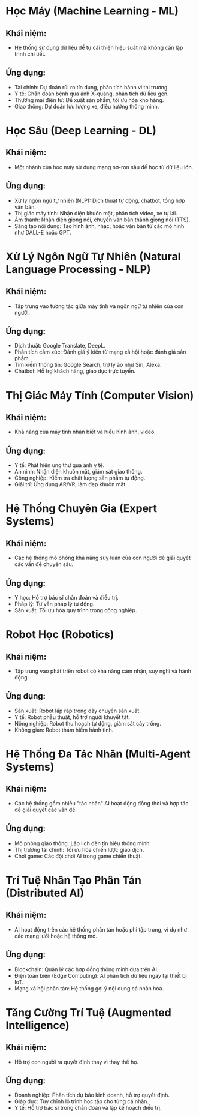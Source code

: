 # Học Máy (Machine Learning - ML)

## Khái niệm: 
- Hệ thống sử dụng dữ liệu để tự cải thiện hiệu suất mà không cần lập trình chi tiết.
## Ứng dụng:
- Tài chính: Dự đoán rủi ro tín dụng, phân tích hành vi thị trường.
- Y tế: Chẩn đoán bệnh qua ảnh X-quang, phân tích dữ liệu gen.
- Thương mại điện tử: Đề xuất sản phẩm, tối ưu hóa kho hàng.
- Giao thông: Dự đoán lưu lượng xe, điều hướng thông minh.



# Học Sâu (Deep Learning - DL)
## Khái niệm: 
- Một nhánh của học máy sử dụng mạng nơ-ron sâu để học từ dữ liệu lớn.
## Ứng dụng:
- Xử lý ngôn ngữ tự nhiên (NLP): Dịch thuật tự động, chatbot, tổng hợp văn bản.
- Thị giác máy tính: Nhận diện khuôn mặt, phân tích video, xe tự lái.
- Âm thanh: Nhận diện giọng nói, chuyển văn bản thành giọng nói (TTS).
- Sáng tạo nội dung: Tạo hình ảnh, nhạc, hoặc văn bản từ các mô hình như DALL-E hoặc GPT.

# Xử Lý Ngôn Ngữ Tự Nhiên (Natural Language Processing - NLP)
## Khái niệm: 
- Tập trung vào tương tác giữa máy tính và ngôn ngữ tự nhiên của con người.
## Ứng dụng:
- Dịch thuật: Google Translate, DeepL.
- Phân tích cảm xúc: Đánh giá ý kiến từ mạng xã hội hoặc đánh giá sản phẩm.
- Tìm kiếm thông tin: Google Search, trợ lý ảo như Siri, Alexa.
- Chatbot: Hỗ trợ khách hàng, giáo dục trực tuyến.

# Thị Giác Máy Tính (Computer Vision)
## Khái niệm: 
- Khả năng của máy tính nhận biết và hiểu hình ảnh, video.
## Ứng dụng:
- Y tế: Phát hiện ung thư qua ảnh y tế.
- An ninh: Nhận diện khuôn mặt, giám sát giao thông.
- Công nghiệp: Kiểm tra chất lượng sản phẩm tự động.
- Giải trí: Ứng dụng AR/VR, làm đẹp khuôn mặt.

# Hệ Thống Chuyên Gia (Expert Systems)
## Khái niệm: 
- Các hệ thống mô phỏng khả năng suy luận của con người để giải quyết các vấn đề chuyên sâu.
## Ứng dụng:
- Y học: Hỗ trợ bác sĩ chẩn đoán và điều trị.
- Pháp lý: Tư vấn pháp lý tự động.
- Sản xuất: Tối ưu hóa quy trình trong công nghiệp.

# Robot Học (Robotics)
## Khái niệm: 
- Tập trung vào phát triển robot có khả năng cảm nhận, suy nghĩ và hành động.
## Ứng dụng:
- Sản xuất: Robot lắp ráp trong dây chuyền sản xuất.
- Y tế: Robot phẫu thuật, hỗ trợ người khuyết tật.
- Nông nghiệp: Robot thu hoạch tự động, giám sát cây trồng.
- Không gian: Robot thám hiểm hành tinh.

# Hệ Thống Đa Tác Nhân (Multi-Agent Systems)
## Khái niệm: 
- Các hệ thống gồm nhiều "tác nhân" AI hoạt động đồng thời và hợp tác để giải quyết các vấn đề.
## Ứng dụng:
- Mô phỏng giao thông: Lập lịch đèn tín hiệu thông minh.
- Thị trường tài chính: Tối ưu hóa chiến lược giao dịch.
- Chơi game: Các đội chơi AI trong game chiến thuật.

# Trí Tuệ Nhân Tạo Phân Tán (Distributed AI)
## Khái niệm:
- AI hoạt động trên các hệ thống phân tán hoặc phi tập trung, ví dụ như các mạng lưới hoặc hệ thống mở.
## Ứng dụng:
- Blockchain: Quản lý các hợp đồng thông minh dựa trên AI.
- Điện toán biên (Edge Computing): AI phân tích dữ liệu ngay tại thiết bị IoT.
- Mạng xã hội phân tán: Hệ thống gợi ý nội dung cá nhân hóa.

# Tăng Cường Trí Tuệ (Augmented Intelligence)
## Khái niệm: 
- Hỗ trợ con người ra quyết định thay vì thay thế họ.
## Ứng dụng:
- Doanh nghiệp: Phân tích dự báo kinh doanh, hỗ trợ quyết định.
- Giáo dục: Tùy chỉnh lộ trình học tập cho từng cá nhân.
- Y tế: Hỗ trợ bác sĩ trong chẩn đoán và lập kế hoạch điều trị.

